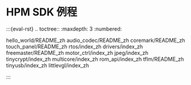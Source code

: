 # HPM SDK 例程

:::{eval-rst}
.. toctree::
   :maxdepth: 3
   :numbered:

   hello_world/README_zh
   audio_codec/README_zh
   coremark/README_zh
   touch_panel/README_zh
   rtos/index_zh
   drivers/index_zh
   freemaster/README_zh
   motor_ctrl/index_zh
   jpeg/index_zh
   tinycrypt/index_zh
   multicore/index_zh
   rom_api/index_zh
   tflm/README_zh
   tinyusb/index_zh
   littlevgl/index_zh

:::
